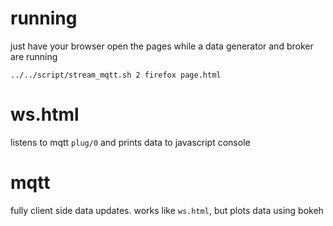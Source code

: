 # running

just have your browser open the pages while a data generator and broker are
running

```
../../script/stream_mqtt.sh 2 firefox page.html
```

# ws.html

listens to mqtt `plug/0` and prints data to javascript console

# mqtt

fully client side data updates. works like `ws.html`, but plots data using bokeh
